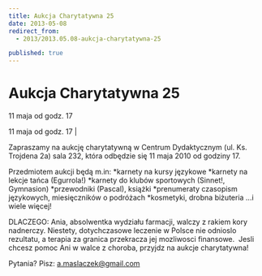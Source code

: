 ```yaml
---
title: Aukcja Charytatywna 25
date: 2013-05-08
redirect_from: 
  - 2013/2013.05.08-aukcja-charytatywna-25

published: true
---
```




# Aukcja Charytatywna 25

<time>11 maja od godz. 17</time>

11 maja od godz. 17 | 

Zapraszamy na aukcję charytatywną
w Centrum Dydaktycznym (ul. Ks. Trojdena 2a) sala 232, która odbędzie się 11 maja 2010 od godziny 17.

Przedmiotem aukcji będą m.in:
*karnety na kursy językowe
*karnety na lekcje tańca (Egurrola!)
*karnety do klubów sportowych (Sinnet!, Gymnasion)
*przewodniki (Pascal), książki
*prenumeraty czasopism językowych, miesięczników o podróżach
*kosmetyki, drobna biżuteria
...i wiele więcej!

DLACZEGO: Ania, absolwentka wydziału farmacji, walczy z rakiem kory nadnerczy. Niestety, dotychczasowe leczenie w Polsce nie odnioslo rezultatu, a terapia za granica przekracza jej mozliwosci finansowe.&nbsp; Jesli chcesz pomoc Ani w walce z choroba, przyjdz na aukcje charytatywna!

Pytania? Pisz: a.maslaczek@gmail.com

<!--{{json:{"created_date":"2013-05-08 20:59:32","publish_down":"0000-00-00 00:00:00","id":"539"}}}-->